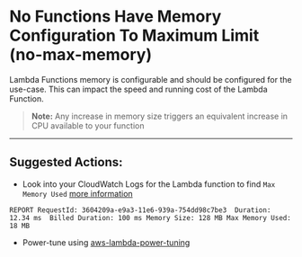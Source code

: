# No Functions Have Memory Configuration To Maximum Limit (no-max-memory)

Lambda Functions memory is configurable and should be configured for the use-case.
This can impact the speed and running cost of the Lambda Function.
> **Note:** Any increase in memory size triggers an equivalent increase in CPU available to your function

---

## Suggested Actions:

- Look into your CloudWatch Logs for the Lambda function to find `Max Memory Used` [more information](https://docs.aws.amazon.com/lambda/latest/dg/best-practices.html)
```
REPORT RequestId: 3604209a-e9a3-11e6-939a-754dd98c7be3	Duration: 12.34 ms	Billed Duration: 100 ms Memory Size: 128 MB	Max Memory Used: 18 MB
```
- Power-tune using [aws-lambda-power-tuning](https://github.com/alexcasalboni/aws-lambda-power-tuning)